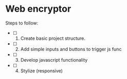 # Web encryptor

Steps to follow:

- [ ] 1. Create basic project structure.
- [ ] 2. Add simple inputs and buttons to trigger js func
- [ ] 3. Develop javascript functionality
- [ ] 4. Stylize (responsive)


